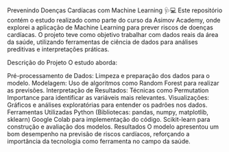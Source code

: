 Prevenindo Doenças Cardíacas com Machine Learning 🩺💻
Este repositório contém o estudo realizado como parte do curso da Asimov Academy, onde explorei a aplicação de Machine Learning para prever riscos de doenças cardíacas. O projeto teve como objetivo trabalhar com dados reais da área da saúde, utilizando ferramentas de ciência de dados para análises preditivas e interpretações práticas.

Descrição do Projeto
O estudo aborda:

Pré-processamento de Dados: Limpeza e preparação dos dados para o modelo.
Modelagem: Uso de algoritmos como Random Forest para realizar as previsões.
Interpretação de Resultados: Técnicas como Permutation Importance para identificar as variáveis mais relevantes.
Visualizações: Gráficos e análises exploratórias para entender os padrões nos dados.
Ferramentas Utilizadas
Python (Bibliotecas: pandas, numpy, matplotlib, sklearn)
Google Colab para implementação do código.
Scikit-learn para construção e avaliação dos modelos.
Resultados
O modelo apresentou um bom desempenho na previsão de riscos cardíacos, reforçando a importância da tecnologia como ferramenta no campo da saúde.
